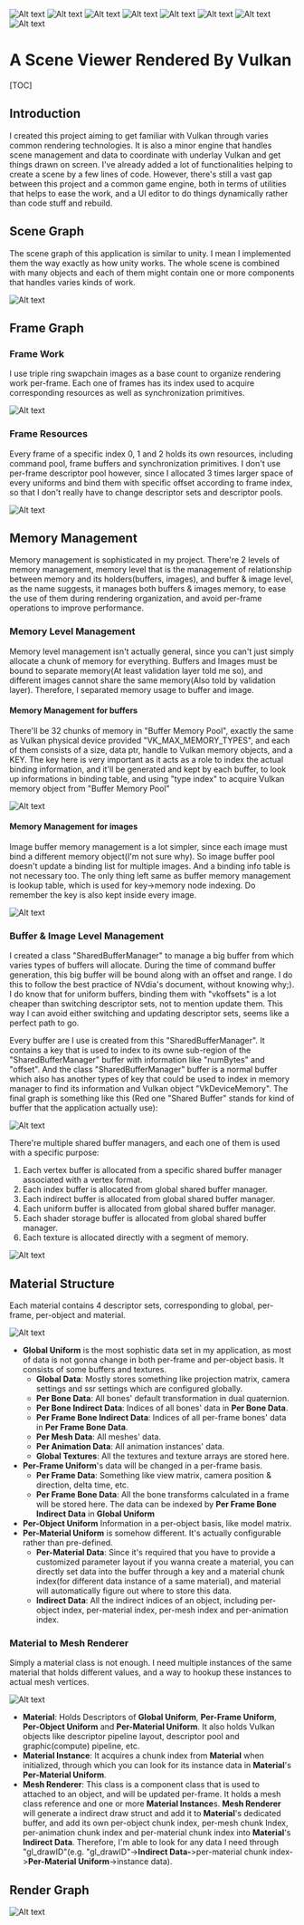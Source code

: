 ![Alt text](assets/img0.png "Screen Shot 0")
![Alt text](assets/img1.png "Screen Shot 1")
![Alt text](assets/img2.png "Screen Shot 2")
![Alt text](assets/img3.png "Screen Shot 3")
![Alt text](assets/dof_img0.png "Screen Shot 0")
![Alt text](assets/dof_img1.png "Screen Shot 1")
![Alt text](assets/dof_img2.png "Screen Shot 2")
![Alt text](assets/dof_img3.png "Screen Shot 3")

# A Scene Viewer Rendered By Vulkan

[TOC]

## Introduction
I created this project aiming to get familiar with Vulkan through varies common rendering technologies. It is also a minor engine that handles scene management and data to coordinate with underlay Vulkan and get things drawn on screen. I've already added a lot of functionalities helping to create a scene by a few lines of code. However, there's still a vast gap between this project and a common game engine, both in terms of utilities that helps to ease the work, and a UI editor to do things dynamically rather than code stuff and rebuild.
## Scene Graph
The scene graph of this application is similar to unity. I mean I implemented them the way exactly as how unity works. The whole scene is combined with many objects and each of them might contain one or more components that handles varies kinds of work.

![Alt text](assets/vulkan_learn_scene_graph.png "Scene Graph")
## Frame Graph
### Frame Work
I use triple ring swapchain images as a base count to organize rendering work per-frame. Each one of frames has its index used to acquire corresponding resources as well as synchronization primitives.

![Alt text](assets/vulkan_learn_frame_work.png "Frame Work")
### Frame Resources
Every frame of a specific index 0, 1 and 2 holds its own resources, including command pool, frame buffers and synchronization primitives. I don't use per-frame descriptor pool however, since I allocated 3 times larger space of every uniforms and bind them with specific offset according to frame index, so that I don't really have to change descriptor sets and descriptor pools.

![Alt text](assets/vulkan_learn_frame_res.png "Frame Resource")
## Memory Management
Memory management is sophisticated in my project. There're 2 levels of memory management, memory level that is the management of relationship between memory and its holders(buffers, images), and buffer & image level, as the name suggests, it manages both buffers & images memory, to ease the use of them during rendering organization, and avoid per-frame operations to improve performance.
### Memory Level Management
Memory level management isn't actually general, since you can't just simply allocate a chunk of memory for everything. Buffers and Images must be bound to separate memory(At least validation layer told me so), and different images cannot share the same memory(Also told by validation layer). Therefore, I separated memory usage to buffer and image.
#### Memory Management for buffers
There'll be 32 chunks of memory in "Buffer Memory Pool", exactly the same as Vulkan physical device provided "VK_MAX_MEMORY_TYPES", and each of them consists of a size, data ptr, handle to Vulkan memory objects, and a KEY. The key here is very important as it acts as a role to index the actual binding information, and it'll be generated and kept by each buffer, to look up informations in binding table, and using "type index" to acquire Vulkan memory object from "Buffer Memory Pool"

![Alt text](assets/vulkan_learn_mem_buffer_pool.png "Memory Pool For Buffers")
#### Memory Management for images
Image buffer memory management is a lot simpler, since each image must bind a different memory object(I'm not sure why). So image buffer pool doesn't update a binding list for multiple images. And a binding info table is not necessary too. The only thing left same as buffer memory management is lookup table, which is used for key->memory node indexing. Do remember the key is also kept inside every image.

![Alt text](assets/vulkan_learn_mem_image_pool.png "Memory Pool For Images")
### Buffer & Image Level Management
I created a class "SharedBufferManager" to manage a big buffer from which varies types of buffers will allocate. During the time of command buffer generation, this big buffer will be bound along with an offset and range. I do this to follow the best practice of NVdia's document, without knowing why;). I do know that for uniform buffers, binding them with "vkoffsets" is a lot cheaper than switching descriptor sets, not to mention update them. This way I can avoid either switching and updating descriptor sets, seems like a perfect path to go.

Every buffer are I use is created from this "SharedBufferManager". It contains a key that is used to index to its owne sub-region of the "SharedBufferManager" buffer with information like "numBytes" and "offset". And the class  "SharedBufferManager" buffer is a normal buffer which also has another types of key that could be used to index in memory manager to find its information and Vulkan object "VkDeviceMemory". The final graph is something like this (Red one "Shared Buffer" stands for kind of buffer that the application actually use):

![Alt text](assets/vulkan_learn_shared_buffer_mgr.png "Shared Buffer Management")

There're multiple shared buffer managers, and each one of them is used with a specific purpose:
 1. Each vertex buffer is allocated from a specific shared buffer manager associated with a vertex format.
 2. Each index buffer is allocated from global shared buffer manager.
 3. Each indirect buffer is allocated from global shared buffer manager.
 4. Each uniform buffer is allocated from global shared buffer manager.
 5. Each shader storage buffer is allocated from global shared buffer manager.
 6. Each texture is allocated directly with a  segment of memory.
 
![Alt text](assets/vulkan_learn_shared_buffer_alloc.png "Shared Buffer Allocation")

## Material Structure
Each material contains 4 descriptor sets, corresponding to global, per-frame, per-object and material.

![Alt text](assets/vulkan_learn_uniform_structure.png "Uniform Structure")

 - **Global Uniform** is the most sophistic data set in my application, as most of data is not gonna change in both per-frame and per-object basis. It consists of some buffers and textures.
	 - **Global Data**: Mostly stores something like projection matrix, camera settings and ssr settings which are configured globally.
	 - **Per Bone Data**: All bones' default transformation in dual quaternion.
	 - **Per Bone Indirect Data**: Indices of all bones' data in **Per Bone Data**.
	 - **Per Frame Bone Indirect Data**: Indices of all per-frame bones' data in **Per Frame Bone Data**.
	 - **Per Mesh Data**: All meshes' data.
	 - **Per Animation Data**: All animation instances' data.
	 - **Global Textures**: All the textures and texture arrays are stored here.
 - **Per-Frame Uniform**'s data will be changed in a per-frame basis.
	 - **Per Frame Data**: Something like view matrix, camera position & direction, delta time, etc.
	 - **Per Frame Bone Data**: All the bone transforms calculated in a frame will be stored here. The data can be indexed by **Per Frame Bone Indirect Data** in **Global Uniform**
 - **Per-Object Uniform** Information in a per-object basis, like model matrix.
 - **Per-Material Uniform** is somehow different. It's actually configurable rather than pre-defined. 
	 - **Per-Material Data**: Since it's required that you have to provide a customized parameter layout if you wanna create a material, you can directly set data into the buffer through a key and a material chunk index(for different data instance of a same material), and material will automatically figure out where to store this data.
	 - **Indirect Data**: All the indirect indices of an object, including per-object index, per-material index, per-mesh index and per-animation index.
 ### Material to Mesh Renderer
Simply a material class is not enough. I need multiple instances of the same material that holds different values, and a way to hookup these instances to actual mesh vertices.

![Alt text](assets/vulkan_learn_material_structure.png "Material Structure")

 - **Material**: Holds Descriptors of **Global Uniform**, **Per-Frame Uniform**, **Per-Object Uniform** and **Per-Material Uniform**. It also holds Vulkan objects like descriptor pipeline layout, descriptor pool and graphic(compute) pipeline, etc.
 - **Material Instance**: It acquires a chunk index from **Material** when initialized, through which you can look for its instance data in **Material**'s **Per-Material Uniform**.
 - **Mesh Renderer**: This class is a component class that is used to attached to an object, and will be updated per-frame. It holds a mesh class reference and one or more **Material Instance**s. **Mesh Renderer** will generate a indirect draw struct and add it to **Material**'s dedicated buffer, and add its own per-object chunk index, per-mesh chunk Index, per-animation chunk index and per-material chunk index into **Material**'s **Indirect Data**. Therefore, I'm able to look for any data I need through "gl_drawID"(e.g. "gl_drawID"->**Indirect Data-**>per-material chunk index->**Per-Material Uniform**->instance data).
## Render Graph
![Alt text](assets/vulkan_learn_render_graph.png "Render Graph")

